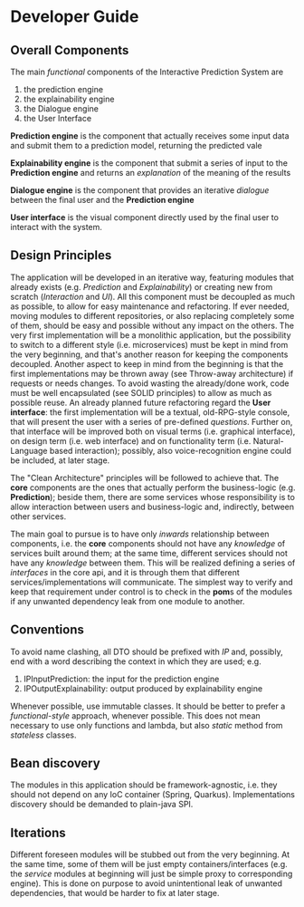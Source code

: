 Developer Guide
===============

Overall Components
------------------
The main *functional* components of the Interactive Prediction System are
1. the prediction engine
2. the explainability engine
3. the Dialogue engine
4. the User Interface

**Prediction engine** is the component that actually receives some input data and submit them to a prediction model, returning the predicted vale

**Explainability engine** is the component that submit a series of input to the **Prediction engine** and returns an *explanation* of the meaning of the results

**Dialogue engine** is the component that provides an iterative *dialogue* between the final user and the **Prediction engine**

**User interface** is the visual component directly used by the final user to interact with the system.

Design Principles
-----------------

The application will be developed in an iterative way, featuring modules that already exists (e.g. *Prediction* and *Explainability*) or creating new from scratch (*Interaction* and *UI*).
All this component must be decoupled as much as possible, to allow for easy maintenance and refactoring. If ever needed, moving modules to different repositories, or also replacing completely some of them, should be easy and possible without any impact on the others.
The very first implementation will be a monolithic application, but the possibility to switch to a different style (i.e. microservices) must be kept in mind from the very beginning, and that's another reason for keeping the components decoupled.
Another aspect to keep in mind from the beginning is that the first implementations may be thrown away (see Throw-away architecture) if requests or needs changes. To avoid wasting the already/done work, code must be well encapsulated (see SOLID principles) to allow as much as possible reuse.
An already planned future refactoring regard the **User interface**: the first implementation will be a textual, old-RPG-style console, that will present the user with a series of pre-defined *questions*. Further on, that interface will be improved both on visual terms (i.e. graphical interface), on design term (i.e. web interface) and on functionality term (i.e. Natural-Language based interaction); possibly, also voice-recognition engine could be included, at later stage. 

The "Clean Architecture" principles will be followed to achieve that. The **core** components are the ones that actually perform the business-logic (e.g. **Prediction**); beside them, there are some services whose responsibility is to allow interaction between users and business-logic and, indirectly, between other services. 

The main goal to pursue is to have only *inwards* relationship between components, i.e. the **core** components should not have any *knowledge* of services built around them; at the same time, different services should not have any *knowledge* between them. This will be realized defining a series of *interfaces* in the core api, and it is through them that different services/implementations will communicate.
The simplest way to verify and keep that requirement under control is to check in the **pom**s of the modules if any unwanted dependency leak from one module to another.

Conventions
-----------
To avoid name clashing, all DTO should be prefixed with *IP* and, possibly, end with a word describing the context in which they are used; e.g.

1. IPInputPrediction: the input for the prediction engine
2. IPOutputExplainability: output produced by explainability engine

Whenever possible, use immutable classes.
It should be better to prefer a *functional-style* approach, whenever possible. This does not mean necessary to use only functions and lambda, but also *static* method from *stateless* classes.


Bean discovery
--------------

The modules in this application should be framework-agnostic, i.e. they should not depend on any IoC container (Spring, Quarkus). Implementations discovery should be demanded to plain-java SPI. 


Iterations
----------

Different foreseen modules will be stubbed out from the very beginning. At the same time, some of them will be just empty containers/interfaces (e.g. the *service* modules at beginning will just be simple proxy to corresponding engine). This is done on purpose to avoid unintentional leak of unwanted dependencies, that would be harder to fix at later stage.




